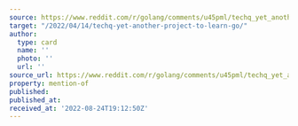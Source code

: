 ```yaml
---
source: https://www.reddit.com/r/golang/comments/u45pml/techq_yet_another_project_to_learn_go/
target: "/2022/04/14/techq-yet-another-project-to-learn-go/"
author:
  type: card
  name: ''
  photo: ''
  url: ''
source_url: https://www.reddit.com/r/golang/comments/u45pml/techq_yet_another_project_to_learn_go/
property: mention-of
published:
published_at:
received_at: '2022-08-24T19:12:50Z'
---
```


